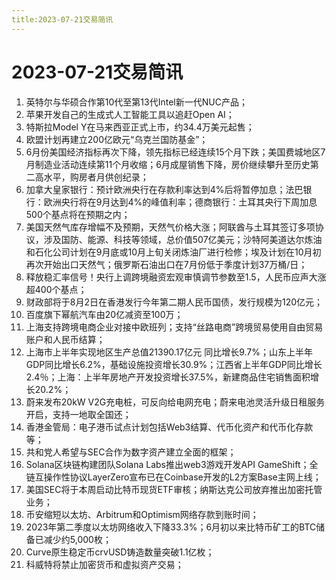 ```yaml
---
title:2023-07-21交易简讯
---
```

# 2023-07-21交易简讯
1. 英特尔与华硕合作第10代至第13代Intel新一代NUC产品；
2. 苹果开发自己的生成式人工智能工具以追赶Open AI；
3. 特斯拉Model Y在马来西亚正式上市，约34.4万美元起售；
4. 欧盟计划再建立200亿欧元“乌克兰国防基金”；
5. 6月份美国经济指标再次下降，领先指标已经连续15个月下跌；美国费城地区7月制造业活动连续第11个月收缩；6月成屋销售下降，房价继续攀升至历史第二高水平，购房者月供创纪录；
6. 加拿大皇家银行：预计欧洲央行在存款利率达到4%后将暂停加息；法巴银行：欧洲央行将在9月达到4%的峰值利率；德商银行：土耳其央行下周加息500个基点将在预期之内；
7. 美国天然气库存增幅不及预期，天然气价格大涨；阿联酋与土耳其签订多项协议，涉及国防、能源、科技等领域，总价值507亿美元；沙特阿美道达尔炼油和石化公司计划在9月底或10月上旬关闭炼油厂进行检修；埃及计划在10月初再次开始出口天然气；俄罗斯石油出口在7月份低于季度计划37万桶/日；
8. 释放稳汇率信号！央行上调跨境融资宏观审慎调节参数至1.5，人民币应声大涨超400个基点；
9. 财政部将于8月2日在香港发行今年第二期人民币国债，发行规模为120亿元；
10. 百度旗下幂航汽车由20亿减资至100万；
11. 上海支持跨境电商企业对接中欧班列；支持“丝路电商”跨境贸易使用自由贸易账户和人民币结算；
12. 上海市上半年实现地区生产总值21390.17亿元 同比增长9.7%；山东上半年GDP同比增长6.2%，基础设施投资增长30.9%；江西省上半年GDP同比增长2.4％；上海：上半年房地产开发投资增长37.5%，新建商品住宅销售面积增长20.2%；
13. 蔚来发布20kW V2G充电桩，可反向给电网充电；蔚来电池灵活升级日租服务开启，支持一地取全国还；
14. 香港金管局：电子港币试点计划包括Web3结算、代币化资产和代币化存款等；
15. 共和党人希望与SEC合作为数字资产建立全面的框架；
16. Solana区块链构建团队Solana Labs推出web3游戏开发API GameShift；全链互操作性协议LayerZero宣布已在Coinbase开发的L2方案Base主网上线；
17. 美国SEC将于本周启动比特币现货ETF审核；纳斯达克公司放弃推出加密托管业务；
18. 币安缩短以太坊、Arbitrum和Optimism网络存款到账时间；
19. 2023年第二季度以太坊网络收入下降33.3%；6月初以来比特币矿工的BTC储备已减少约5,000枚；
20. Curve原生稳定币crvUSD铸造数量突破1.1亿枚；
21. 科威特将禁止加密货币和虚拟资产交易；